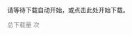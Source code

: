 <script> window.onload = function () { var link = document.createElement('a'); link.href = "../lab2-file.zip"; link.download = "../lab2-file.zip"; link.click(); } </script>
请等待下载自动开始，或点击此处开始下载。


<script async src="//busuanzi.ibruce.info/busuanzi/2.3/busuanzi.pure.mini.js"></script>

<span style="color: grey" id="busuanzi_container_site_pv">总下载量 <span id="busuanzi_value_site_pv"></span> 次</span>